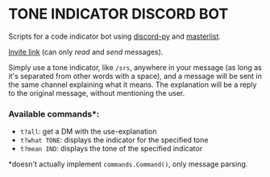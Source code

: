 # TONE INDICATOR DISCORD BOT

Scripts for a code indicator bot using [discord-py](https://github.com/Rapptz/discord.py) and [masterlist](https://toneindicators.carrd.co/#masterlist).

[Invite link](https://discord.com/api/oauth2/authorize?client_id=976890311051726859&permissions=3072&scope=bot) (can only *read* and *send* messages).

Simply use a tone indicator, like ``/srs``, anywhere in your message (as long as it's separated from other words with a space), and a message will be sent in the same channel explaining what it means. The explanation will be a reply to the original message, without mentioning the user.

### Available commands\*:
- ``t?all``: get a DM with the use-explanation
- ``t?what TONE``: displays the indicator for the specified tone
- ``t?mean IND``: displays the tone of the specified indicator

\*doesn't actually implement ``commands.Command()``, only message parsing.
